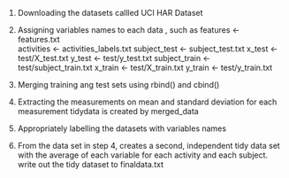 1. Downloading the datasets callled UCI HAR Dataset

2. Assigning variables names to each data , such as 
      features <- features.txt    
      activities <- activities_labels.txt
      subject_test <- subject_test.txt
      x_test <- test/X_test.txt
      y_test <- test/y_test.txt
      subject_train <- test/subject_train.txt
      x_train <- test/X_train.txt
      y_train <- test/y_train.txt
 
3. Merging training ang test sets using rbind() and cbind()
 
4. Extracting the measurements on mean and standard deviation for each measurement
    tidydata is created by merged_data
  
5.  Appropriately labelling the datasets with variables names
 
6. From the data set in step 4, creates a second, independent tidy data set with the average of each variable for each activity and each subject.
      write out the tidy dataset to finaldata.txt  
 
